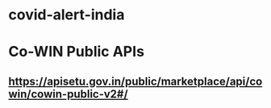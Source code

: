 # covid-alert-india

# Co-WIN Public APIs
## https://apisetu.gov.in/public/marketplace/api/cowin/cowin-public-v2#/
